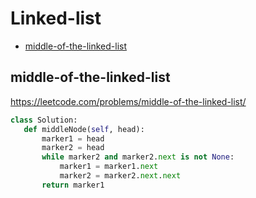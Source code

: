  # Linked-list

+ [middle-of-the-linked-list](#middle-of-the-linked-list)

## middle-of-the-linked-list

 https://leetcode.com/problems/middle-of-the-linked-list/ 

 ```python
class Solution:
    def middleNode(self, head):
        marker1 = head
        marker2 = head
        while marker2 and marker2.next is not None:
            marker1 = marker1.next
            marker2 = marker2.next.next
        return marker1

 ```